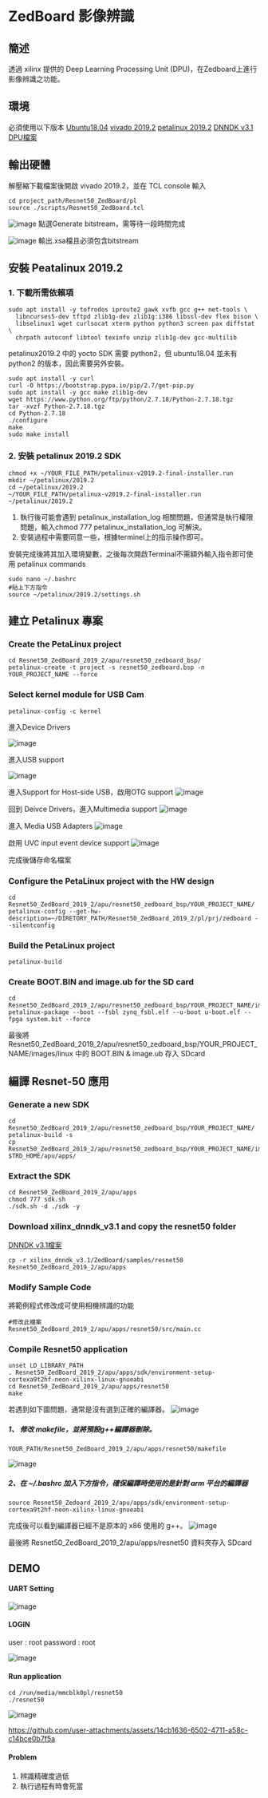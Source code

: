 # ZedBoard 影像辨識
## 簡述
透過 xilinx 提供的 Deep Learning Processing Unit (DPU)，在Zedboard上進行影像辨識之功能。

## 環境
必須使用以下版本
[Ubuntu18.04](https://releases.ubuntu.com/18.04/ubuntu-18.04.6-desktop-amd64.iso)
[vivado 2019.2](https://www.xilinx.com/support/download/index.html/content/xilinx/en/downloadNav/vivado-design-tools/archive.html)
[petalinux 2019.2](https://www.xilinx.com/member/forms/download/xef.html?filename=petalinux-v2019.2-final-installer.run)
[DNNDK v3.1](https://drive.google.com/file/d/1cypbcTahJ5WTM4Z7i9wDFMsd9gVPW_8x/view?usp=drive_link)
[DPU檔案](https://drive.google.com/file/d/1fTqYYhExuSNNzC64WFvk1SkOgriDtbft/view?usp=drive_link)

## 輸出硬體
解壓縮下載檔案後開啟 vivado 2019.2，並在 TCL console 輸入
```shell=
cd project_path/Resnet50_ZedBoard/pl
source ./scripts/Resnet50_ZedBoard.tcl 
```
![image](https://hackmd.io/_uploads/rJ5xPTVqke.png)
點選Generate bitstream，需等待一段時間完成

![image](https://hackmd.io/_uploads/H1r3lfPqJe.png)
輸出.xsa檔且必須包含bitstream
## 安裝 Peatalinux 2019.2

### 1. 下載所需依賴項
```shell=
sudo apt install -y tofrodos iproute2 gawk xvfb gcc g++ net-tools \
  libncurses5-dev tftpd zlib1g-dev zlib1g:i386 libssl-dev flex bison \ 
  libselinux1 wget curlsocat xterm python python3 screen pax diffstat \
  chrpath autoconf libtool texinfo unzip zlib1g-dev gcc-multilib
```

petalinux2019.2 中的 yocto SDK 需要 python2，但 ubuntu18.04 並未有 python2 的版本，因此需要另外安裝。




```shell=
sudo apt install -y curl
curl -O https://bootstrap.pypa.io/pip/2.7/get-pip.py
sudo apt install -y gcc make zlib1g-dev
wget https://www.python.org/ftp/python/2.7.18/Python-2.7.18.tgz
tar -xvzf Python-2.7.18.tgz
cd Python-2.7.18
./configure
make
sudo make install
```


### 2. 安裝 petalinux 2019.2 SDK


```shell=
chmod +x ~/YOUR_FILE_PATH/petalinux-v2019.2-final-installer.run
mkdir ~/petalinux/2019.2
cd ~/petalinux/2019.2
~/YOUR_FILE_PATH/petalinux-v2019.2-final-installer.run ~/petalinux/2019.2
```

1. 執行後可能會遇到 petalinux_installation_log 相關問題，但通常是執行權限問題，輸入chmod 777 petalinux_installation_log 可解決。
2. 安裝過程中需要同意一些，根據terminel上的指示操作即可。


安裝完成後將其加入環境變數，之後每次開啟Terminal不需額外輸入指令即可使用 petalinux commands
```shell=
sudo nano ~/.bashrc
#貼上下方指令
source ~/petalinux/2019.2/settings.sh
```

## 建立 Petalinux 專案

### Create the PetaLinux project
```shell=
cd Resnet50_ZedBoard_2019_2/apu/resnet50_zedboard_bsp/
petalinux-create -t project -s resnet50_zedboard.bsp -n YOUR_PROJECT_NAME --force
```

### Select kernel module for USB Cam
```shell=
petalinux-config -c kernel
```
進入Device Drivers

![image](https://hackmd.io/_uploads/SJdy9dDqkg.png)

進入USB support

![image](https://hackmd.io/_uploads/ryds5OD5ye.png)

進入Support for Host-side USB，啟用OTG support
![image](https://hackmd.io/_uploads/r1ik6uv9Jx.png)

回到 Deivce Drivers，進入Multimedia support
![image](https://hackmd.io/_uploads/HJZzCuD5kg.png)

進入 Media USB Adapters
![image](https://hackmd.io/_uploads/HJryRuw5kx.png)

啟用 UVC input event device support
![image](https://hackmd.io/_uploads/r1kqAuwqkx.png)

完成後儲存命名檔案

### Configure the PetaLinux project with the HW design 
```shell=
cd Resnet50_ZedBoard_2019_2/apu/resnet50_zedboard_bsp/YOUR_PROJECT_NAME/
petalinux-config --get-hw-description=~/DIRETORY_PATH/Resnet50_ZedBoard_2019_2/pl/prj/zedboard --silentconfig
```

### Build the PetaLinux project 
```shell=
petalinux-build
```

### Create BOOT.BIN and image.ub for the SD card
```shell=
cd Resnet50_ZedBoard_2019_2/apu/resnet50_zedboard_bsp/YOUR_PROJECT_NAME/images/linux
petalinux-package --boot --fsbl zynq_fsbl.elf --u-boot u-boot.elf --fpga system.bit --force
```

最後將 Resnet50_ZedBoard_2019_2/apu/resnet50_zedboard_bsp/YOUR_PROJECT_NAME/images/linux 中的 BOOT.BIN & image.ub 存入 SDcard


## 編譯 Resnet-50 應用

### Generate a new SDK
```shell=
cd Resnet50_ZedBoard_2019_2/apu/resnet50_zedboard_bsp/YOUR_PROJECT_NAME/
petalinux-build -s 
cp Resnet50_ZedBoard_2019_2/apu/resnet50_zedboard_bsp/YOUR_PROJECT_NAME/images/linux/sdk.sh $TRD_HOME/apu/apps/
```

### Extract the SDK
```shell=
cd Resnet50_ZedBoard_2019_2/apu/apps 
chmod 777 sdk.sh 
./sdk.sh -d ./sdk -y
```


### Download xilinx_dnndk_v3.1 and copy the resnet50 folder
[DNNDK v3.1檔案](https://drive.google.com/file/d/1cypbcTahJ5WTM4Z7i9wDFMsd9gVPW_8x/view?usp=drive_link)
```shell=
cp -r xilinx_dnndk_v3.1/ZedBoard/samples/resnet50 Resnet50_ZedBoard_2019_2/apu/apps
```

### Modify Sample Code 
將範例程式修改成可使用相機辨識的功能
```shell=
#修改此檔案
Resnet50_ZedBoard_2019_2/apu/apps/resnet50/src/main.cc
```


### Compile Resnet50 application
```shell=
unset LD_LIBRARY_PATH 
. Resnet50_ZedBoard_2019_2/apu/apps/sdk/environment-setup-cortexa9t2hf-neon-xilinx-linux-gnueabi 
cd Resnet50_ZedBoard_2019_2/apu/apps/resnet50 
make
```

若遇到如下圖問題，通常是沒有選到正確的編譯器。
![image](https://hackmd.io/_uploads/r1m_zu_cJx.png)

##### 1、 修改 makefile，並將預設g++編譯器刪除。
```shell=
YOUR_PATH/Resnet50_ZedBoard_2019_2/apu/apps/resnet50/makefile
```
![image](https://hackmd.io/_uploads/rJSpGOO91l.png)


##### 2、在 ~/.bashrc 加入下方指令，確保編譯時使用的是針對 arm 平台的編譯器
```shell=
source Resnet50_Zedoard_2019_2/apu/apps/sdk/environment-setup-cortexa9t2hf-neon-xilinx-linux-gnueabi
```

完成後可以看到編譯器已經不是原本的 x86 使用的 g++。
![image](https://hackmd.io/_uploads/S13j7uu5ke.png)




最後將 Resnet50_ZedBoard_2019_2/apu/apps/resnet50 資料夾存入 SDcard

## DEMO


#### UART Setting 

![image](https://hackmd.io/_uploads/HJdSl2_5Jx.png)

#### LOGIN
user : root
password : root

![image](https://hackmd.io/_uploads/S1pPSndcJx.png)

#### Run application
```shell=
cd /run/media/mmcblk0pl/resnet50
./resnet50
```
![image](https://hackmd.io/_uploads/SyX18nucJe.png)


https://github.com/user-attachments/assets/14cb1636-6502-4711-a58c-c14bce0b7f5a


#### Problem

1. 辨識精確度過低
2. 執行過程有時會死當
